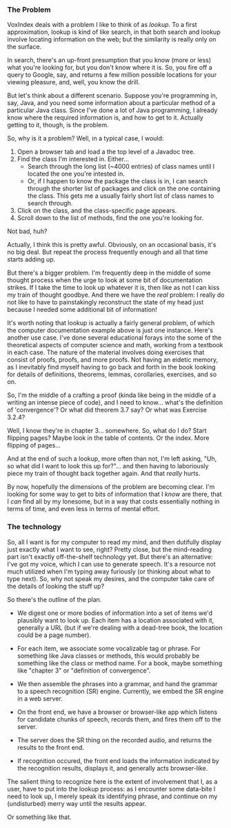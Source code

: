 


### The Problem
VoxIndex deals with a problem I like to think of as _lookup_. To a first approximation, 
lookup is kind of like search, in that both search and lookup involve locating information
on the web; but the similarity is really only on the surface.

In search, there's an up-front presumption that you know (more or less) what you're 
looking for, but you don't know where it is. So, you fire off a query to Google, say, 
and returns a few million possible locations for your viewing pleasure, and, well, you know
the drill. 

But let's think about a different scenario. Suppose you're programming in, say, Java, and 
you need some information about a particular method of a particular Java class. Since I've
done a lot of Java programming, I already know where the required information is, and how
to get to it. Actually getting to it, though, is the problem.

So, why is it a problem? Well, in a typical case, I would:

1. Open a browser tab and load a the top level of a Javadoc tree.
2. Find the class I'm interested in. Either...
   * Search through the long list (~4000 entries) of class names until I
located the one you're intested in.
   * Or, if I happen to know the package the class is in, I can search through the shorter
	list of packages and click on the one containing the class. This gets me 
	a usually fairly short list of class names to search through.
3. Click on the class, and the class-specific page appears. 
4. Scroll down to the list of methods, find the one you're looking for.

Not bad, huh? 

Actually, I think this is pretty awful. Obviously, on an occasional basis, 
it's no big deal. But repeat the process frequently enough and all that time 
starts adding up. 

But there's a bigger problem. I'm frequently deep in the middle of some thought
process when the 
urge to look at some bit of documentation strikes. If I take the time to look up whatever 
it is, then  like as not I can kiss my train of thought goodbye. And there we have the 
_real_ problem: I really do not like to have to painstakingly reconstruct the
state of my head just because I needed some additional bit of information!
 

It's worth noting that lookup is actually a fairly general problem, of which the 
computer documentation example above is just one instance. Here's another use case.
I've done several educational forays into the some of the theoretical aspects of 
computer science and math, working from a textbook in each case. The nature of the 
material involves doing exercises that consist of proofs, proofs, and more proofs. 
Not having an eidetic memory,
as I inevitably find myself having to go back and forth in the book looking for 
details of definitions, theorems, lemmas, corollaries, exercises, and so on. 

So, I'm the middle of a crafting a proof (kinda like being in the middle of a writing an
intense piece of code), and I need to know... what's the definition of 'convergence'? 
Or what did theorem 3.7 say? Or what was Exercise 3.2.4?
  
Well, I know they're in chapter 3... somewhere. So, what do I do? Start flipping
pages? Maybe look in the table of contents. Or the index. More flipping of pages...

And at the end of such a lookup, more often than not, I'm left asking, "Uh, so what did
I want to look this up for?"... and then having to laboriously piece my train of thought back 
together again. And that _really_ hurts.

By now, hopefully the dimensions of the problem are becoming clear. I'm looking for
some way to get to bits of information that I _know_ are there, that I _can_ find all 
by my lonesome, but in a way that costs essentially nothing in terms of time, 
and even less in terms of mental effort. 

### The technology

So, all I want is for my computer to read my mind, and then dutifully display just 
exactly what I want to see, right? Pretty close, but the mind-reading part isn't exactly 
off-the-shelf technology yet. But there's an alternative: I've got my voice, which 
I can use to generate speech. It's a resource 
not much utilized when I'm typing away furiously (or thinking about what to type next). 
So, why not speak my desires, and the computer take care of the details of looking 
the stuff up?  

So there's the outline of the plan. 

* We digest one or more bodies of information into a set of 
items we'd plausibly want to look up. Each item has a location associated with it,
generally a URL (but if we're dealing with a dead-tree book, the location
could be a page number).

* For each item, we associate some vocalizable tag or phrase. For something like
Java classes or methods, this would probably be something like the class or method name. 
For a book, maybe something like "chapter 3" or "definition of convergence".

* We then assemble the phrases into a grammar, and hand the grammar to 
a speech recognition (SR) engine. Currently, we embed the SR engine in a web server.

* On the front end, we have a browser or browser-like app which listens for 
candidate chunks of speech, records them, and fires them off to the server.

* The server does the SR thing on the recorded audio, and returns the results to the 
front end.

* If recognition occured, the front end loads the information
indicated by the recognition results, displays it, and generally acts browser-like.
 
The salient thing to recognize here is the extent of involvement that I, as a user, 
have to put into the lookup process: as I encounter some data-bite I need to look
up, I merely speak its identifying phrase, and continue on my (undisturbed) merry 
way until the results appear.   
  
Or something like that.






